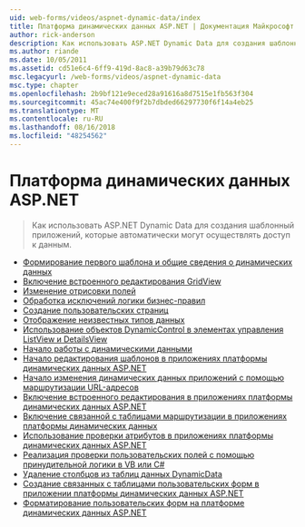 ```yaml
---
uid: web-forms/videos/aspnet-dynamic-data/index
title: Платформа динамических данных ASP.NET | Документация Майкрософт
author: rick-anderson
description: Как использовать ASP.NET Dynamic Data для создания шаблонный приложений, которые автоматически могут осуществлять доступ к данным.
ms.author: riande
ms.date: 10/05/2011
ms.assetid: cd51e6c4-6ff9-419d-8ac8-a39b79d63c78
msc.legacyurl: /web-forms/videos/aspnet-dynamic-data
msc.type: chapter
ms.openlocfilehash: 2b9bf121e9eced28a91616a8d7515e1fb563f304
ms.sourcegitcommit: 45ac74e400f9f2b7dbded66297730f6f14a4eb25
ms.translationtype: MT
ms.contentlocale: ru-RU
ms.lasthandoff: 08/16/2018
ms.locfileid: "48254562"
---
```

<a name="aspnet-dynamic-data"></a>Платформа динамических данных ASP.NET
====================
> Как использовать ASP.NET Dynamic Data для создания шаблонный приложений, которые автоматически могут осуществлять доступ к данным.


- [Формирование первого шаблона и общие сведения о динамических данных](your-first-scaffold-and-what-is-dynamic-data.md)
- [Включение встроенного редактирования GridView](how-do-i-enable-inline-gridview-editing.md)
- [Изменение отрисовки полей](how-do-i-change-how-my-fields-render.md)
- [Обработка исключений логики бизнес-правил](how-do-i-handle-business-logic-exceptions.md)
- [Создание пользовательских страниц](how-do-i-make-custom-pages.md)
- [Отображение неизвестных типов данных](how-do-i-display-unknown-datatypes.md)
- [Использование объектов DynamicControl в элементах управления ListView и DetailsView](how-do-i-use-a-dynamiccontrol-in-listview-and-detailsview-controls.md)
- [Начало работы с динамическими данными](getting-started-with-dynamic-data.md)
- [Начало редактирования шаблонов в приложениях платформы динамических данных ASP.NET](begin-editing-the-templates-in-aspnet-dynamic-data-applications.md)
- [Начало изменения динамических данных приложений с помощью маршрутизации URL-адресов](begin-modifying-dynamic-data-applications-with-url-routing.md)
- [Включение встроенного редактирования в приложениях платформы динамических данных ASP.NET](enable-in-line-editing-in-aspnet-dynamic-data-applications.md)
- [Включение связанной с таблицами маршрутизации в приложениях платформы динамических данных](how-to-enable-table-specific-routing-in-dynamic-data-applications.md)
- [Использование проверки атрибутов в приложениях платформы динамических данных ASP.NET](how-to-use-attribute-validation-in-aspnet-dynamic-data-applications.md)
- [Реализация проверки пользовательских полей с помощью принудительной логики в VB или C#](how-to-implement-custom-field-validation-with-imperative-logic-in-vb-or-c.md)
- [Удаление столбцов из таблиц данных DynamicData](how-to-remove-columns-from-your-dynamicdata-data-grids.md)
- [Создание связанных с таблицами пользовательских форм в приложении платформы динамических данных ASP.NET](how-to-create-table-specific-custom-forms-in-an-aspnet-dynamic-data-application.md)
- [Форматирование пользовательских форм на платформе динамических данных ASP.NET](aspnet-dynamic-data-custom-form-formatting.md)

